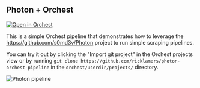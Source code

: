 ## Photon + Orchest

[![Open in Orchest](https://github.com/orchest/orchest-examples/raw/main/imgs/open_in_orchest.svg)](https://cloud.orchest.io/?import_url=your-repo-url)

This is a simple Orchest pipeline that demonstrates how to leverage the https://github.com/s0md3v/Photon project to run simple scraping pipelines.

You can try it out by clicking the "Import git project" in the Orchest projects view or by running `git clone https://github.com/ricklamers/photon-orchest-pipeline` in the `orchest/userdir/projects/` directory.

![Photon pipeline](https://pviz.orchest.io/?pipeline=https://github.com/ricklamers/photon-orchest-pipeline/blob/master/simple-photon.orchest)
